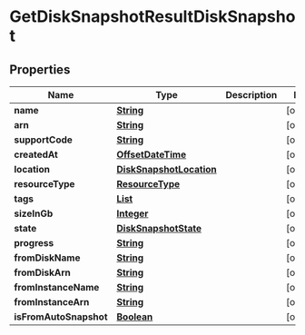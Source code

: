 

# GetDiskSnapshotResultDiskSnapshot


## Properties

| Name | Type | Description | Notes |
|------------ | ------------- | ------------- | -------------|
|**name** | [**String**](String.md) |  |  [optional] |
|**arn** | [**String**](String.md) |  |  [optional] |
|**supportCode** | [**String**](String.md) |  |  [optional] |
|**createdAt** | [**OffsetDateTime**](OffsetDateTime.md) |  |  [optional] |
|**location** | [**DiskSnapshotLocation**](DiskSnapshotLocation.md) |  |  [optional] |
|**resourceType** | [**ResourceType**](ResourceType.md) |  |  [optional] |
|**tags** | [**List**](List.md) |  |  [optional] |
|**sizeInGb** | [**Integer**](Integer.md) |  |  [optional] |
|**state** | [**DiskSnapshotState**](DiskSnapshotState.md) |  |  [optional] |
|**progress** | [**String**](String.md) |  |  [optional] |
|**fromDiskName** | [**String**](String.md) |  |  [optional] |
|**fromDiskArn** | [**String**](String.md) |  |  [optional] |
|**fromInstanceName** | [**String**](String.md) |  |  [optional] |
|**fromInstanceArn** | [**String**](String.md) |  |  [optional] |
|**isFromAutoSnapshot** | [**Boolean**](Boolean.md) |  |  [optional] |



